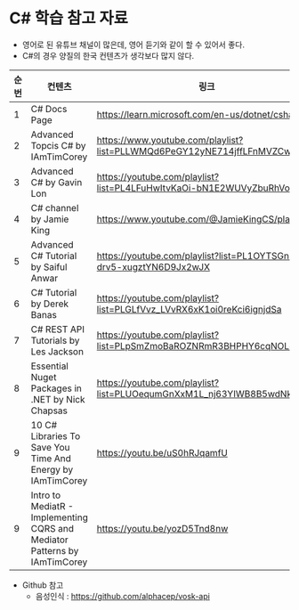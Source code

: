 # C# 학습 참고 자료

 * 영어로 된 유튜브 채널이 많은데, 영어 듣기와 같이 할 수 있어서 좋다.
 * C#의 경우 양질의 한국 컨텐츠가 생각보다 많지 않다.

| 순번 | 컨텐츠 | 링크 | 비고 |
| ---| --- | --- | --- |
| 1 | C# Docs Page |  https://learn.microsoft.com/en-us/dotnet/csharp/| - |
| 2 | Advanced Topcis C# by IAmTimCorey | https://www.youtube.com/playlist?list=PLLWMQd6PeGY12yNE714jffLFnMVZCwvvZ | - |
| 3 | Advanced C# by Gavin Lon | https://youtube.com/playlist?list=PL4LFuHwItvKaOi-bN1E2WUVyZbuRhVokL | - |
| 4 | C# channel by Jamie King | https://www.youtube.com/@JamieKingCS/playlists | - |
| 5 | Advanced C# Tutorial by Saiful Anwar | https://youtube.com/playlist?list=PL1OYTSGn7ia-drv5-xugztYN6D9Jx2wJX | - |
| 6 | C# Tutorial by Derek Banas | https://youtube.com/playlist?list=PLGLfVvz_LVvRX6xK1oi0reKci6ignjdSa | - |
| 7 | C# REST API Tutorials by Les Jackson | https://youtube.com/playlist?list=PLpSmZmoBaROZNRmR3BHPHY6cqNOLqLkKA | - |
| 8 | Essential Nuget Packages in .NET by Nick Chapsas | https://youtube.com/playlist?list=PLUOequmGnXxM1L_nj63YIWB8B5wdNk6dA | - |
| 9 | 10 C# Libraries To Save You Time And Energy by IAmTimCorey | https://youtu.be/uS0hRJqamfU | - |
| 9 | Intro to MediatR - Implementing CQRS and Mediator Patterns by IAmTimCorey | https://youtu.be/yozD5Tnd8nw | - |

* Github 참고
   - 음성인식 : https://github.com/alphacep/vosk-api

